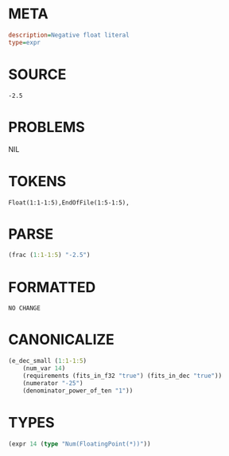 # META
~~~ini
description=Negative float literal
type=expr
~~~
# SOURCE
~~~roc
-2.5
~~~
# PROBLEMS
NIL
# TOKENS
~~~zig
Float(1:1-1:5),EndOfFile(1:5-1:5),
~~~
# PARSE
~~~clojure
(frac (1:1-1:5) "-2.5")
~~~
# FORMATTED
~~~roc
NO CHANGE
~~~
# CANONICALIZE
~~~clojure
(e_dec_small (1:1-1:5)
	(num_var 14)
	(requirements (fits_in_f32 "true") (fits_in_dec "true"))
	(numerator "-25")
	(denominator_power_of_ten "1"))
~~~
# TYPES
~~~clojure
(expr 14 (type "Num(FloatingPoint(*))"))
~~~